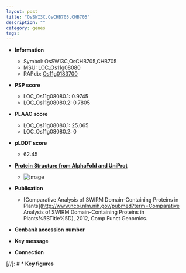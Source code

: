 ```yaml
---
layout: post
title: "OsSWI3C,OsCHB705,CHB705"
description: ""
category: genes
tags: 
---
```


* **Information**  
    + Symbol: OsSWI3C,OsCHB705,CHB705  
    + MSU: [LOC_Os11g08080](http://rice.plantbiology.msu.edu/cgi-bin/ORF_infopage.cgi?orf=LOC_Os11g08080)  
    + RAPdb: [Os11g0183700](http://rapdb.dna.affrc.go.jp/viewer/gbrowse_details/irgsp1?name=Os11g0183700)  

* **PSP score**  
    + LOC_Os11g08080.1: 0.9745 
    + LOC_Os11g08080.2: 0.7805 

* **PLAAC score**  
    + LOC_Os11g08080.1: 25.065 
    + LOC_Os11g08080.2: 0 

* **pLDDT score**
    + 62.45

* **[Protein Structure from AlphaFold and UniProt](https://www.uniprot.org/uniprotkb/Q53KK6/entry#structure)**
    + ![image](https://ricepsp.github.io/images/Q5/AF-Q53KK6-F1.png)

* **Publication**  
    + [Comparative Analysis of SWIRM Domain-Containing Proteins in Plants](http://www.ncbi.nlm.nih.gov/pubmed?term=Comparative Analysis of SWIRM Domain-Containing Proteins in Plants%5BTitle%5D), 2012, Comp Funct Genomics.

* **Genbank accession number**  

* **Key message**  

* **Connection**  

[//]: # * **Key figures**  


